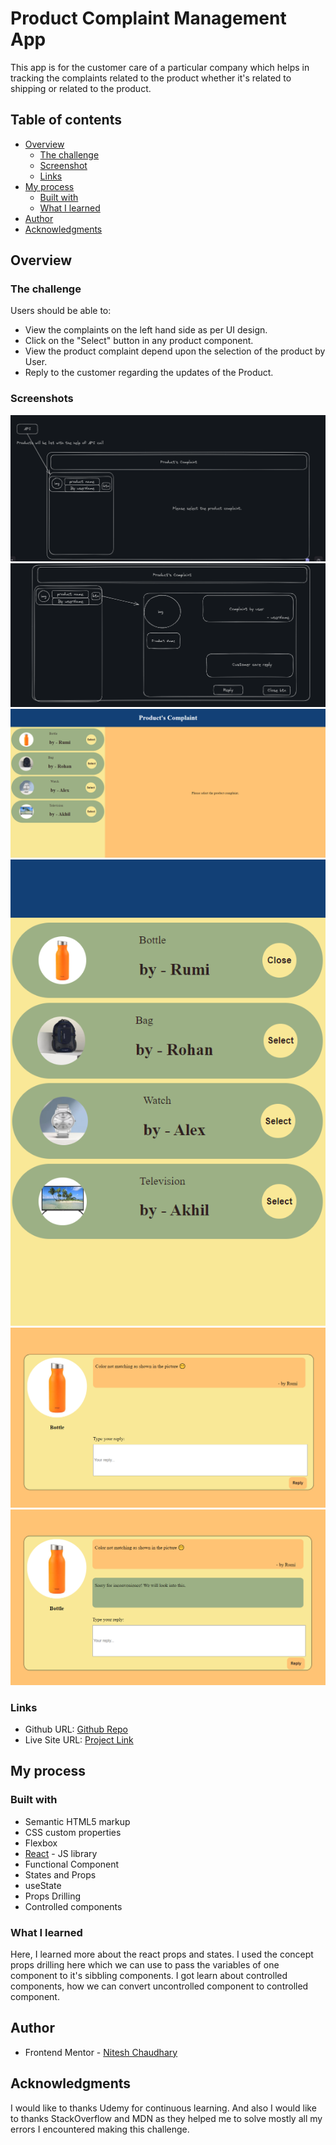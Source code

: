 # Product Complaint Management App

This app is for the customer care of a particular company which helps in tracking the complaints related to the product whether it's related to shipping or related to the product.

## Table of contents

- [Overview](#overview)
  - [The challenge](#the-challenge)
  - [Screenshot](#screenshot)
  - [Links](#links)
- [My process](#my-process)
  - [Built with](#built-with)
  - [What I learned](#what-i-learned)
- [Author](#author)
- [Acknowledgments](#acknowledgments)

## Overview

### The challenge

Users should be able to:

- View the complaints on the left hand side as per UI design.
- Click on the "Select" button in any product component.
- View the product complaint depend upon the selection of the product by User.
- Reply to the customer regarding the updates of the Product.

### Screenshots

![UI Design of Home page](./public/UI%20design%201.PNG)
![UI Design of Complaint component](./public/UI%20design%202.PNG)
![Screenshot of Home page](./public/Home%20page.PNG)
![Screenshot of Product Listing](./public/Complaint%20List.PNG)
![Screenshot of Complaint Box](./public/Complaint%20Box.PNG)
![Screenshot of Customer Care reply](./public/Reply%20by%20Customer%20Care.PNG)

### Links

- Github URL: [Github Repo](https://github.com/Nitesh-bit/Product-Complaint-Management-App/tree/master?tab=readme-ov-file)
- Live Site URL: [Project Link]()

## My process

### Built with

- Semantic HTML5 markup
- CSS custom properties
- Flexbox
- [React](https://reactjs.org/) - JS library
- Functional Component
- States and Props
- useState
- Props Drilling
- Controlled components

### What I learned

Here, I learned more about the react props and states. I used the concept props drilling here which we can use to pass the variables of one component to it's sibbling components. I got learn about controlled components, how we can convert uncontrolled component to controlled component.

## Author

- Frontend Mentor - [Nitesh Chaudhary](https://www.frontendmentor.io/profile/Nitesh-bit)

## Acknowledgments

I would like to thanks Udemy for continuous learning. And also I would like to thanks StackOverflow and MDN as they helped me to solve mostly all my errors I encountered making this challenge.
